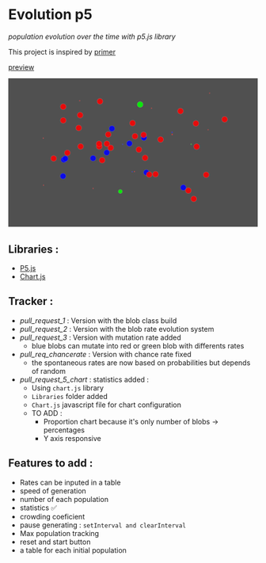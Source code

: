 # Evolution p5
_population evolution over the time with p5.js library_

This project is inspired by [primer](https://www.youtube.com/channel/UCKzJFdi57J53Vr_BkTfN3uQ "Primer's channel") 

[preview](https://editor.p5js.org/Sulay35/full/mzlkp4mo "P5.js web editor preview")

![alt text][image1]

[image1]:https://github.com/Sulay35/evolution_p5/blob/master/images/Capture.PNG "blobs are happy"

## Libraries :
+ [P5.js](https://p5js.org/ "P5.js library for creative coding")
+ [Chart.js](https://www.chartjs.org/ "Chart.js library flexible JavaScript charting")


## Tracker :
+ _pull_request_1_ : Version with the blob class build
+ _pull_request_2_ : Version with the blob rate evolution system 
+ _pull_request_3_ : Version with mutation rate added 
  - blue blobs can mutate into red or green blob with differents rates
+ _pull_req_chancerate_ : Version with chance rate fixed 
  - the spontaneous rates are now based on probabilities but depends of random
+ _pull_request_5_chart_ : statistics added :
  - Using `chart.js` library
  - `Libraries` folder added
  - `Chart.js` javascript file for chart configuration 
  - TO ADD : 
    + Proportion chart because it's only number of blobs -> percentages
    + Y axis responsive
  
## Features to add :
+ Rates can be inputed in a table
+ speed of generation 
+ number of each population
+ statistics ✅
+ crowding coeficient
+ pause generating : `setInterval and clearInterval`
+ Max population tracking
+ reset and start button
+ a table for each initial population

